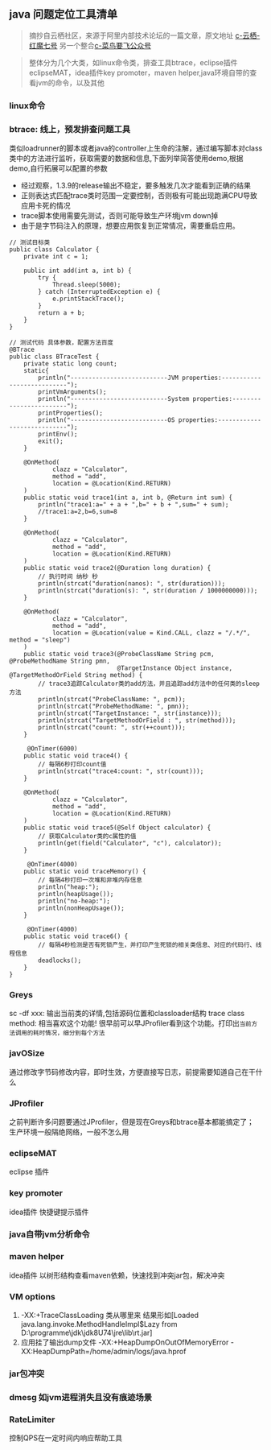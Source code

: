 ## java 问题定位工具清单
> 摘抄自云栖社区，来源于阿里内部技术论坛的一篇文章，原文地址 [c-云栖-红魔七号](https://yq.aliyun.com/articles/69520?utm_content=m_10360) 
另一个整合[c-菜鸟要飞公众号](https://mp.weixin.qq.com/s?__biz=MzA3ODg3OTk4OA==&mid=2651090865&idx=2&sn=49df190a6d63ab3c38ec162c45430263&chksm=844cc22ab33b4b3c5f9dd2466091defc8f6daf309a9503e97a7c4227e6d0e17d8f0fa21bbf8b&scene=0&xtrack=1&key=564d101db0e9f85443761feb7f989f9eccd54253bf875ebea01c5236147e89a3b6014e7b96bab3fd1675fcf44569103e5481b04defd9ba63f97e801b916994b044017b336b79cc0e85fd459c9cc01110&ascene=14&uin=MjUwOTQxMzEzNw%3D%3D&devicetype=Windows+7&version=62060739&lang=zh_CN&pass_ticket=FgzL0kxU%2FlTt5o4WLY9f7TZKnhKdg3TcFyAvh2wtmDrUYosX%2F8dctgqbhVC%2FnxYE)

> 整体分为几个大类，如linux命令类，排查工具btrace，eclipse插件eclipseMAT，idea插件key promoter，maven helper,java环境自带的查看jvm的命令，以及其他

### linux命令

### btrace: 线上，预发排查问题工具

类似loadrunner的脚本或者java的controller上生命的注解，通过编写脚本对class类中的方法进行监听，获取需要的数据和信息,下面列举简答使用demo,根据demo,自行拓展可以配置的参数

+ 经过观察，1.3.9的release输出不稳定，要多触发几次才能看到正确的结果
+ 正则表达式匹配trace类时范围一定要控制，否则极有可能出现跑满CPU导致应用卡死的情况
+ trace脚本使用需要先测试，否则可能导致生产环境jvm down掉
+ 由于是字节码注入的原理，想要应用恢复到正常情况，需要重启应用。
```
// 测试目标类
public class Calculator {
    private int c = 1;

    public int add(int a, int b) {
        try {
            Thread.sleep(5000);
        } catch (InterruptedException e) {
            e.printStackTrace();
        }
        return a + b;
    }
}

// 测试代码 具体参数，配置方法百度
@BTrace
public class BTraceTest {
    private static long count;
    static{
        println("---------------------------JVM properties:---------------------------");
        printVmArguments();
        println("---------------------------System properties:------------------------");
        printProperties();
        println("---------------------------OS properties:----------------------------");
        printEnv();
        exit();
    }

    @OnMethod(
            clazz = "Calculator",
            method = "add",
            location = @Location(Kind.RETURN)
    )
    public static void trace1(int a, int b, @Return int sum) {
        println("trace1:a=" + a + ",b=" + b + ",sum=" + sum);
        //trace1:a=2,b=6,sum=8
    }
    
    @OnMethod(
            clazz = "Calculator",
            method = "add",
            location = @Location(Kind.RETURN)
    )
    public static void trace2(@Duration long duration) {
        // 执行时间 纳秒 秒
        println(strcat("duration(nanos): ", str(duration)));
        println(strcat("duration(s): ", str(duration / 1000000000)));
    }
    
    @OnMethod(
            clazz = "Calculator",
            method = "add",
            location = @Location(value = Kind.CALL, clazz = "/.*/", method = "sleep")
    )
    public static void trace3(@ProbeClassName String pcm, @ProbeMethodName String pmn,
                              @TargetInstance Object instance, @TargetMethodOrField String method) {
        // trace3追踪Calculator类的add方法，并且追踪add方法中的任何类的sleep方法
        println(strcat("ProbeClassName: ", pcm));
        println(strcat("ProbeMethodName: ", pmn));
        println(strcat("TargetInstance: ", str(instance)));
        println(strcat("TargetMethodOrField : ", str(method)));
        println(strcat("count: ", str(++count)));
    }
    
     @OnTimer(6000)
    public static void trace4() {
        // 每隔6秒打印count值
        println(strcat("trace4:count: ", str(count)));
    }
    
    @OnMethod(
            clazz = "Calculator",
            method = "add",
            location = @Location(Kind.RETURN)
    )
    public static void trace5(@Self Object calculator) {
        // 获取Calculator类的c属性的值
        println(get(field("Calculator", "c"), calculator));
    }
    
     @OnTimer(4000)
    public static void traceMemory() {
        // 每隔4秒打印一次堆和非堆内存信息
        println("heap:");
        println(heapUsage());
        println("no-heap:");
        println(nonHeapUsage());
    }
    
     @OnTimer(4000)
    public static void trace6() {
        // 每隔4秒检测是否有死锁产生，并打印产生死锁的相关类信息、对应的代码行、线程信息
        deadlocks();
    }
}
```

### Greys
sc -df xxx: 输出当前类的详情,包括源码位置和classloader结构
trace class method: 相当喜欢这个功能! 很早前可以早JProfiler看到这个功能。打印出`当前方法调用的耗时情况，细分到每个方法`

### javOSize
通过修改字节码修改内容，即时生效，方便直接写日志，前提需要知道自己在干什么

### JProfiler
之前判断许多问题要通过JProfiler，但是现在Greys和btrace基本都能搞定了； 生产环境一般隔绝网络，一般不怎么用

### eclipseMAT
eclipse 插件

### key promoter
idea插件 快捷键提示插件

### java自带jvm分析命令

### maven helper
idea插件 以树形结构查看maven依赖，快速找到冲突jar包，解决冲突

### VM options
1. -XX:+TraceClassLoading 类从哪里来
 结果形如[Loaded java.lang.invoke.MethodHandleImpl$Lazy from D:\programme\jdk\jdk8U74\jre\lib\rt.jar]
2. 应用挂了输出dump文件
 -XX:+HeapDumpOnOutOfMemoryError -XX:HeapDumpPath=/home/admin/logs/java.hprof

### jar包冲突

### dmesg 如jvm进程消失且没有痕迹场景

### RateLimiter
控制QPS在一定时间内响应帮助工具
